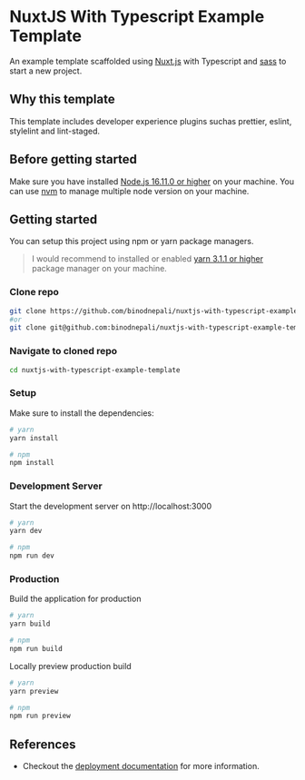 # NuxtJS With Typescript Example Template

An example template scaffolded using [Nuxt.js](https://v3.nuxtjs.org) with Typescript and [sass](https://sass-lang.com/) to start a new project.

## Why this template

This template includes developer experience plugins suchas prettier, eslint, stylelint and lint-staged.

## Before getting started

Make sure you have installed [Node.js 16.11.0 or higher](https://nodejs.org/en/) on your machine. You can use [nvm](https://github.com/nvm-sh/nvm) to manage multiple node version on your machine.

## Getting started

You can setup this project using npm or yarn package managers.

> I would recommend to installed or enabled [yarn 3.1.1 or higher](https://yarnpkg.com/getting-started) package manager on your machine.

### Clone repo

```bash
git clone https://github.com/binodnepali/nuxtjs-with-typescript-example-template.git
#or
git clone git@github.com:binodnepali/nuxtjs-with-typescript-example-template.git
```

### Navigate to cloned repo

```bash
cd nuxtjs-with-typescript-example-template
```

### Setup

Make sure to install the dependencies:

```bash
# yarn
yarn install

# npm
npm install
```

### Development Server

Start the development server on http://localhost:3000

```bash
# yarn
yarn dev

# npm
npm run dev
```

### Production

Build the application for production

```bash
# yarn
yarn build

# npm
npm run build
```

Locally preview production build

```bash
# yarn
yarn preview

# npm
npm run preview
```

## References

* Checkout the [deployment documentation](https://v3.nuxtjs.org/guide/deploy/presets) for more information.
